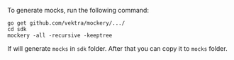 To generate mocks, run the following command:

```cassandraql
go get github.com/vektra/mockery/.../
cd sdk
mockery -all -recursive -keeptree
```

If will generate `mocks` in `sdk` folder. After that you can copy it to `mocks` folder.